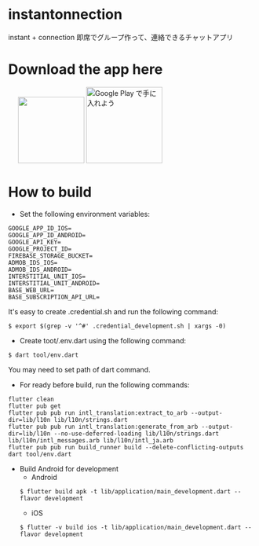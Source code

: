 # instantonnection

instant + connection 即席でグループ作って、連絡できるチャットアプリ

# Download the app here


<a href="https://apps.apple.com/jp/app/id1423069453">
<img style="margin: 0px 0px 0px 20px;"   width="135px"  src="https://qiita-image-store.s3.ap-northeast-1.amazonaws.com/0/22161/dc0e452f-341f-9abf-f8cf-7b19b06238e3.png"/></a>
<a href='https://play.google.com/store/apps/details?id=com.instantonnection.app&pcampaignid=MKT-Other-global-all-co-prtnr-py-PartBadge-Mar2515-1'>
<img style="margin: 0px 40px 0px 0px;"  width="155px"   alt='Google Play で手に入れよう' src='https://play.google.com/intl/en_us/badges/images/generic/ja_badge_web_generic.png' /></a>
<p style="clear:right;">

# How to build

- Set the following environment variables:
```
GOOGLE_APP_ID_IOS=
GOOGLE_APP_ID_ANDROID=
GOOGLE_API_KEY=
GOOGLE_PROJECT_ID=
FIREBASE_STORAGE_BUCKET=
ADMOB_IDS_IOS=
ADMOB_IDS_ANDROID=
INTERSTITIAL_UNIT_IOS=
INTERSTITIAL_UNIT_ANDROID=
BASE_WEB_URL=
BASE_SUBSCRIPTION_API_URL=
```

It's easy to create .credential.sh and run the following command:
```
$ export $(grep -v '^#' .credential_development.sh | xargs -0)
```

- Create toot/.env.dart using the following command:
```
$ dart tool/env.dart
```

You may need to set path of dart command.

- For ready before build, run the following commands:
```
flutter clean
flutter pub get
flutter pub pub run intl_translation:extract_to_arb --output-dir=lib/l10n lib/l10n/strings.dart
flutter pub pub run intl_translation:generate_from_arb --output-dir=lib/l10n --no-use-deferred-loading lib/l10n/strings.dart lib/l10n/intl_messages.arb lib/l10n/intl_ja.arb
flutter pub pub run build_runner build --delete-conflicting-outputs
dart tool/env.dart
```

- Build Android for development
    - Android
    ```
    $ flutter build apk -t lib/application/main_development.dart --flavor development
    ```
    - iOS
    ```
    $ flutter -v build ios -t lib/application/main_development.dart --flavor development
    ```
